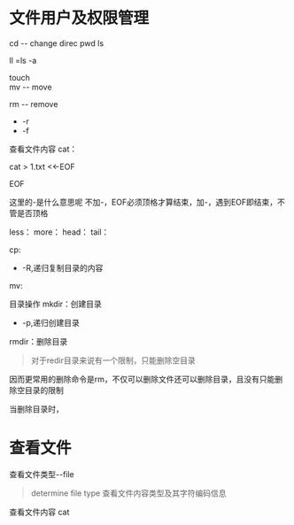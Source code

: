 # 文件用户及权限管理


cd -- change direc
pwd
ls






ll =ls -a


touch  
mv -- move

rm -- remove
- -r
- -f



查看文件内容
cat：



cat > 1.txt <<-EOF

EOF

这里的-是什么意思呢
不加-，EOF必须顶格才算结束，加-，遇到EOF即结束，不管是否顶格



less：
more：
head：
tail：





cp:
- -R,递归复制目录的内容


mv:


目录操作
mkdir：创建目录
- -p,递归创建目录



rmdir：删除目录
> 对于redir目录来说有一个限制，只能删除空目录

因而更常用的删除命令是rm，不仅可以删除文件还可以删除目录，且没有只能删除空目录的限制

当删除目录时，




# 查看文件

查看文件类型--file
> determine file type
查看文件内容类型及其字符编码信息


查看文件内容
cat












